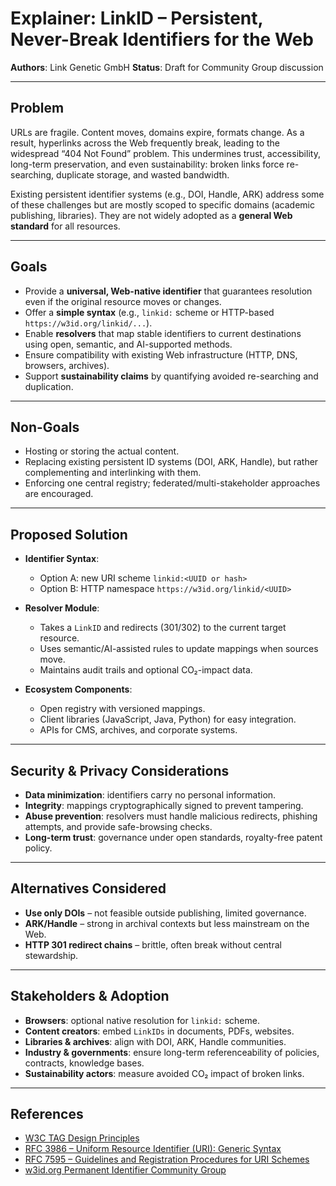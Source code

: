 # Explainer: LinkID – Persistent, Never-Break Identifiers for the Web

**Authors**: Link Genetic GmbH
**Status**: Draft for Community Group discussion

---

## Problem

URLs are fragile. Content moves, domains expire, formats change. As a result, hyperlinks across the Web frequently break, leading to the widespread “404 Not Found” problem.
This undermines trust, accessibility, long-term preservation, and even sustainability: broken links force re-searching, duplicate storage, and wasted bandwidth.

Existing persistent identifier systems (e.g., DOI, Handle, ARK) address some of these challenges but are mostly scoped to specific domains (academic publishing, libraries). They are not widely adopted as a **general Web standard** for all resources.

---

## Goals

* Provide a **universal, Web-native identifier** that guarantees resolution even if the original resource moves or changes.
* Offer a **simple syntax** (e.g., `linkid:` scheme or HTTP-based `https://w3id.org/linkid/...`).
* Enable **resolvers** that map stable identifiers to current destinations using open, semantic, and AI-supported methods.
* Ensure compatibility with existing Web infrastructure (HTTP, DNS, browsers, archives).
* Support **sustainability claims** by quantifying avoided re-searching and duplication.

---

## Non-Goals

* Hosting or storing the actual content.
* Replacing existing persistent ID systems (DOI, ARK, Handle), but rather complementing and interlinking with them.
* Enforcing one central registry; federated/multi-stakeholder approaches are encouraged.

---

## Proposed Solution

* **Identifier Syntax**:

  * Option A: new URI scheme `linkid:<UUID or hash>`
  * Option B: HTTP namespace `https://w3id.org/linkid/<UUID>`
* **Resolver Module**:

  * Takes a `LinkID` and redirects (301/302) to the current target resource.
  * Uses semantic/AI-assisted rules to update mappings when sources move.
  * Maintains audit trails and optional CO₂-impact data.
* **Ecosystem Components**:

  * Open registry with versioned mappings.
  * Client libraries (JavaScript, Java, Python) for easy integration.
  * APIs for CMS, archives, and corporate systems.

---

## Security & Privacy Considerations

* **Data minimization**: identifiers carry no personal information.
* **Integrity**: mappings cryptographically signed to prevent tampering.
* **Abuse prevention**: resolvers must handle malicious redirects, phishing attempts, and provide safe-browsing checks.
* **Long-term trust**: governance under open standards, royalty-free patent policy.

---

## Alternatives Considered

* **Use only DOIs** – not feasible outside publishing, limited governance.
* **ARK/Handle** – strong in archival contexts but less mainstream on the Web.
* **HTTP 301 redirect chains** – brittle, often break without central stewardship.

---

## Stakeholders & Adoption

* **Browsers**: optional native resolution for `linkid:` scheme.
* **Content creators**: embed `LinkIDs` in documents, PDFs, websites.
* **Libraries & archives**: align with DOI, ARK, Handle communities.
* **Industry & governments**: ensure long-term referenceability of policies, contracts, knowledge bases.
* **Sustainability actors**: measure avoided CO₂ impact of broken links.

---

## References

* [W3C TAG Design Principles](https://www.w3.org/TR/design-principles/)
* [RFC 3986 – Uniform Resource Identifier (URI): Generic Syntax](https://www.rfc-editor.org/rfc/rfc3986)
* [RFC 7595 – Guidelines and Registration Procedures for URI Schemes](https://www.rfc-editor.org/rfc/rfc7595)
* [w3id.org Permanent Identifier Community Group](https://w3id.org/)
